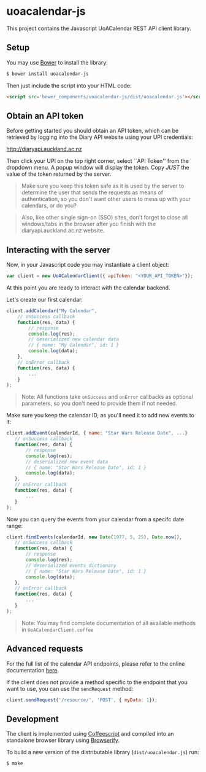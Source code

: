# uoacalendar-js

This project contains the Javascript UoACalendar REST API client library.

## Setup

You may use [Bower](http://bower.io/) to install the library:

```bash
$ bower install uoacalendar-js
```

Then just include the script into your HTML code:

```html
<script src='bower_components/uoacalendar-js/dist/uoacalendar.js'></script>
```

## Obtain an API token

Before getting started you should obtain an API token, which can be retrieved by logging into the Diary API website using your UPI credentials:

http://diaryapi.auckland.ac.nz

Then click your UPI on the top right corner, select ``API Token'' from the dropdown menu.  A popup window will display the token.  Copy *JUST* the value of the token returned by the server. 

> Make sure you keep this token safe as it is used by the server to determine the user that sends the requests as means of authentication, so you don't want other users to mess up with your calendars, or do you?

> Also, like other single sign-on (SSO) sites, don't forget to close all windows/tabs in the browser after you finish with the diaryapi.auckland.ac.nz website.

## Interacting with the server

Now, in your Javascript code you may instantiate a client object:

```Javascript
var client = new UoACalendarClient({ apiToken: "<YOUR_API_TOKEN>"});
```

At this point you are ready to interact with the calendar backend.

Let's create our first calendar:

```Javascript
client.addCalendar("My Calendar", 
	// onSuccess callback
    function(res, data) {
    	// response
        console.log(res);
        // deserialized new calendar data
        // { name: "My Calendar", id: 1 }
        console.log(data);
    },
    // onError callback
    function(res, data) {
        ...
    }
);
```

> Note: All functions take `onSuccess` and `onError` callbacks as optional parameters, so you don't need to provide them if not needed.

Make sure you keep the calendar ID, as you'll need it to add new events to it:

 ```Javascript
client.addEvent(calendarId, { name: "Star Wars Release Date", ...} 
	// onSuccess callback
    function(res, data) {
    	// response
        console.log(res);
        // deserialized new event data
        // { name: "Star Wars Release Date", id: 1 }
        console.log(data);
    },
    // onError callback
    function(res, data) {
        ...
    }
);
```

Now you can query the events from your calendar from a specifc date range:

 ```Javascript
client.findEvents(calendarId, new Date(1977, 5, 25), Date.now(),
	// onSuccess callback
    function(res, data) {
    	// response
        console.log(res);
        // deserialized events dictionary
        // { name: "Star Wars Release Date", id: 1 }
        console.log(data);
    },
    // onError callback
    function(res, data) {
        ...
    }
);
```

> Note: You may find complete documentation of all available methods in `UoACalendarClient.coffee`

## Advanced requests

For the full list of the calendar API endpoints, please refer to the online documentation [here](http://diaryapi.auckland.ac.nz/docs).

If the client does not provide a method specific to the endpoint that you want to use, you can use the `sendRequest` method:

```Javascript
client.sendRequest('/resource/', 'POST', { myData: 1});
```

## Development

The client is implemented using [Coffeescript](http://coffeescript.org/) and compiled into an standalone browser library using [Browserify](http://browserify.org/).

To build a new version of the distributable library (`dist/uoacalendar.js`) run:

```bash
$ make
```


